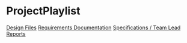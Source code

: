 # ProjectPlaylist

<a href="https://www.figma.com/design/nbcYBY3xtrKrHLJfbLPWn7/Gamersupps?node-id=0-1&node-type=canvas&t=ZwOEcZZzvIUk43l9-0">Design Files</a>
<a href="https://docs.google.com/document/d/1ipVZNwVBtn0I49If_DDZsOzMgtN0Kd05TbY8GNUDpKA/edit">Requirements Documentation</a>
<a href="https://docs.google.com/spreadsheets/d/1HD5l69AuYihqOxBAUj9b-4RxmNHQtjwv-tIspUuDM4U/edit?gid=0#gid=0">Specifications / Team Lead Reports</a>
